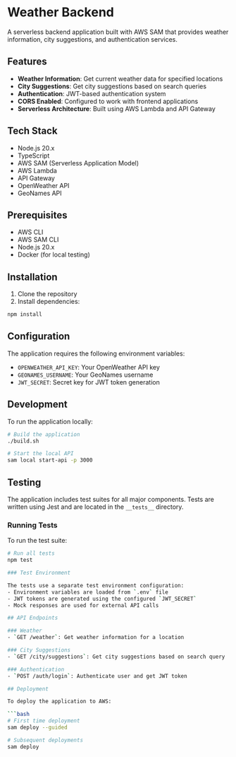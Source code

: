 # Weather Backend

A serverless backend application built with AWS SAM that provides weather information, city suggestions, and authentication services.

## Features

- **Weather Information**: Get current weather data for specified locations
- **City Suggestions**: Get city suggestions based on search queries
- **Authentication**: JWT-based authentication system
- **CORS Enabled**: Configured to work with frontend applications
- **Serverless Architecture**: Built using AWS Lambda and API Gateway

## Tech Stack

- Node.js 20.x
- TypeScript
- AWS SAM (Serverless Application Model)
- AWS Lambda
- API Gateway
- OpenWeather API
- GeoNames API

## Prerequisites

- AWS CLI
- AWS SAM CLI
- Node.js 20.x
- Docker (for local testing)

## Installation

1. Clone the repository
2. Install dependencies:
```bash
npm install
```

## Configuration

The application requires the following environment variables:
- `OPENWEATHER_API_KEY`: Your OpenWeather API key
- `GEONAMES_USERNAME`: Your GeoNames username
- `JWT_SECRET`: Secret key for JWT token generation

## Development

To run the application locally:

```bash
# Build the application
./build.sh

# Start the local API
sam local start-api -p 3000
```

## Testing

The application includes test suites for all major components. Tests are written using Jest and are located in the `__tests__` directory.

### Running Tests

To run the test suite:

```bash
# Run all tests
npm test

### Test Environment

The tests use a separate test environment configuration:
- Environment variables are loaded from `.env` file
- JWT tokens are generated using the configured `JWT_SECRET`
- Mock responses are used for external API calls

## API Endpoints

### Weather
- `GET /weather`: Get weather information for a location

### City Suggestions
- `GET /city/suggestions`: Get city suggestions based on search query

### Authentication
- `POST /auth/login`: Authenticate user and get JWT token

## Deployment

To deploy the application to AWS:

```bash
# First time deployment
sam deploy --guided

# Subsequent deployments
sam deploy
```